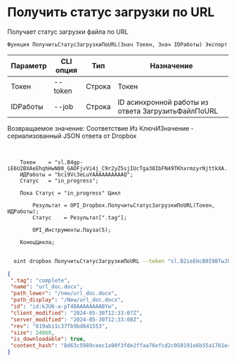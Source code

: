 ﻿---
sidebar_position: 6
---

# Получить статус загрузки по URL
 Получает статус загрузки файла по URL



`Функция ПолучитьСтатусЗагрузкиПоURL(Знач Токен, Знач IDРаботы) Экспорт`

  | Параметр | CLI опция | Тип | Назначение |
  |-|-|-|-|
  | Токен | --token | Строка | Токен |
  | IDРаботы | --job | Строка | ID асинхронной работы из ответа ЗагрузитьФайлПоURL |

  
  Возвращаемое значение:   Соответствие Из КлючИЗначение - сериализованный JSON ответа от Dropbox

<br/>




```bsl title="Пример кода"
    Токен    = "sl.B4gp-iE6U2BXAeEhqhHwN00_GAOFjvVi4j_C9r2yZ5sjIUcTga38IbFN49TKhxrmzyrNjttkXA...";
    ИДРаботы = "bci9Vc3eLuYAAAAAAAAAAQ";
    Статус   = "in_progress";

    Пока Статус = "in_progress" Цикл

        Результат = OPI_Dropbox.ПолучитьСтатусЗагрузкиПоURL(Токен, ИДРаботы);
        Статус    = Результат[".tag"];

        OPI_Инструменты.Пауза(5);

    КонецЦикла;
```



```sh title="Пример команды CLI"
    
  oint dropbox ПолучитьСтатусЗагрузкиПоURL --token "sl.B2ieEHcB9I9BTwJFjbf_MQtoZMKjGYgkpBqzQkvBfuSz41Qpy5r3d7a4ax22I5ILWhd9KLbN5L..." --job %job%

```

```json title="Результат"
{
 ".tag": "complete",
 "name": "url_doc.docx",
 "path_lower": "/new/url_doc.docx",
 "path_display": "/New/url_doc.docx",
 "id": "id:kJU6-a-pT48AAAAAAAABYw",
 "client_modified": "2024-05-30T12:33:07Z",
 "server_modified": "2024-05-30T12:33:08Z",
 "rev": "619ab11c37fb9bd841553",
 "size": 24069,
 "is_downloadable": true,
 "content_hash": "8d63c5989ceec1a90f3fde2ffaa76efcd2c050191e6b55a1761e4e352590bd8c"
}
```
